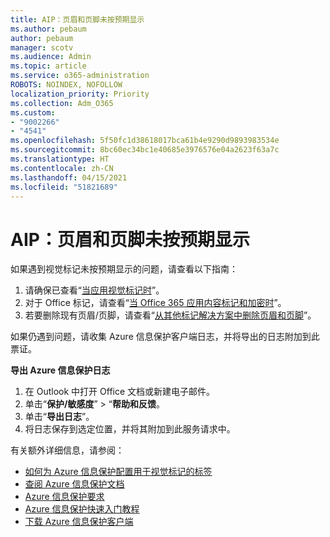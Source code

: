 ```yaml
---
title: AIP：页眉和页脚未按预期显示
ms.author: pebaum
author: pebaum
manager: scotv
ms.audience: Admin
ms.topic: article
ms.service: o365-administration
ROBOTS: NOINDEX, NOFOLLOW
localization_priority: Priority
ms.collection: Adm_O365
ms.custom:
- "9002266"
- "4541"
ms.openlocfilehash: 5f50fc1d38618017bca61b4e9290d9893983534e
ms.sourcegitcommit: 8bc60ec34bc1e40685e3976576e04a2623f63a7c
ms.translationtype: HT
ms.contentlocale: zh-CN
ms.lasthandoff: 04/15/2021
ms.locfileid: "51821689"
---
```

# <a name="aip-headers-and-footers-not-displaying-as-expected"></a>AIP：页眉和页脚未按预期显示

如果遇到视觉标记未按预期显示的问题，请查看以下指南：

1. 请确保已查看“[当应用视觉标记时](https://docs.microsoft.com/azure/information-protection/configure-policy-markings#when-visual-markings-are-applied)”。
2. 对于 Office 标记，请查看“[当 Office 365 应用内容标记和加密时](https://docs.microsoft.com/microsoft-365/compliance/sensitivity-labels-office-apps#when-office-apps-apply-content-marking-and-encryption)”。
3. 若要删除现有页眉/页脚，请查看“[从其他标记解决方案中删除页眉和页脚](https://docs.microsoft.com/azure/information-protection/rms-client/client-admin-guide-customizations#remove-headers-and-footers-from-other-labeling-solutions)”。

如果仍遇到问题，请收集 Azure 信息保护客户端日志，并将导出的日志附加到此票证。

**导出 Azure 信息保护日志**

1. 在 Outlook 中打开 Office 文档或新建电子邮件。
2. 单击“**保护/敏感度**” > “**帮助和反馈**。
3. 单击“**导出日志**”。
4. 将日志保存到选定位置，并将其附加到此服务请求中。

有关额外详细信息，请参阅：

- [如何为 Azure 信息保护配置用于视觉标记的标签](https://docs.microsoft.com/azure/information-protection/configure-policy-markings)
- [查阅 Azure 信息保护文档](https://docs.microsoft.com/azure/information-protection/what-is-information-protection)
- [Azure 信息保护要求](https://docs.microsoft.com/azure/information-protection/get-started/requirements)
- [Azure 信息保护快速入门教程](https://docs.microsoft.com/azure/information-protection/get-started/infoprotect-quick-start-tutorial)
- [下载 Azure 信息保护客户端](https://www.microsoft.com/download/details.aspx?id=53018)
